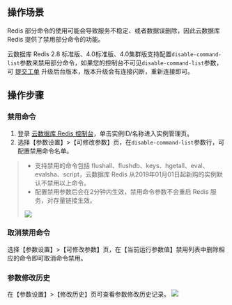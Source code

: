 ## 操作场景
Redis 部分命令的使用可能会导致服务不稳定、或者数据误删除，因此云数据库 Redis 提供了禁用部分命令的功能。

云数据库 Redis 2.8 标准版、4.0标准版、4.0集群版支持配置`disable-command-list`参数来禁用部分命令，如果您的控制台不可见`disable-command-list`参数，可 [提交工单](https://console.cloud.tencent.com/workorder/category) 升级后台版本，版本升级会有连接闪断，重新连接即可。

## 操作步骤
### 禁用命令
1. 登录 [云数据库 Redis 控制台](https://console.cloud.tencent.com/redis)，单击实例ID/名称进入实例管理页。
2. 选择【参数设置】>【可修改参数】页，在`disable-command-list`参数行，可配置禁用命令名单。


>- 支持禁用的命令包括 flushall、flushdb、keys、hgetall、eval、evalsha、script，云数据库 Redis 从2019年01月01日起新购的实例默认不禁用以上命令。
>- 配置禁用参数后会在2分钟内生效，禁用命令参数不会重启 Redis 服务，对存量链接生效。
>
>![](https://main.qcloudimg.com/raw/3d3b1b62934b2d9bebf81eb4f886c91e.png)

### 取消禁用命令
选择【参数设置】>【可修改参数】页，在【当前运行参数值】禁用列表中删除相应的命令即可取消命令禁用。

### 参数修改历史
在【参数设置】>【修改历史】页可查看参数修改历史记录。
![](https://main.qcloudimg.com/raw/f3d35543168c0b11dcbb945ee92ad02a.png)
